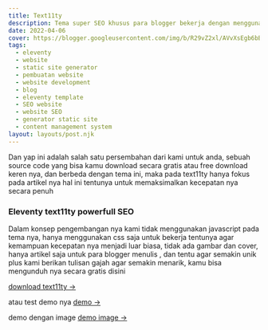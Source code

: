 ```yaml
---
title: Text11ty 
description: Tema super SEO khusus para blogger bekerja dengan menggunakan text11ty.
date: 2022-04-06
cover: https://blogger.googleusercontent.com/img/b/R29vZ2xl/AVvXsEgb6bB9qkANsOm5ETl_J_6-q4Nu1bnqzyK0xku1V4h_uc_bCBgCPsqo2BK1AxRsPByhKKD0HHNpcwOJyxybgC93UF3N8jOdIUde7mMD7pGngw9e1EDTPZSsjQoVP_M9pf_Wvh5uP9DFGnGNjGetLPJKbogrNqkpA0_8qQjBG8qxNNPD0rTKYYDFw0w79Q/s634/eleventy.webp
tags:
  - eleventy
  - website
  - static site generator
  - pembuatan website
  - website development
  - blog
  - eleventy template
  - SEO website
  - website SEO
  - generator static site
  - content management system
layout: layouts/post.njk
---
```


Dan yap ini adalah salah satu persembahan dari kami untuk anda, sebuah source code yang bisa kamu download secara gratis atau free download keren nya, dan berbeda dengan tema ini, maka pada text11ty hanya fokus pada artikel nya hal ini tentunya untuk memaksimalkan kecepatan nya secara penuh

### Eleventy text11ty powerfull SEO

Dalam konsep pengembangan nya kami tidak menggunakan javascript pada tema nya, hanya menggunakan css saja untuk bekerja tentunya agar kemampuan kecepatan nya menjadi luar biasa, tidak ada gambar dan cover, hanya artikel saja untuk para blogger menulis , dan tentu agar semakin unik plus kami berikan tulisan gajah agar semakin menarik, kamu bisa mengunduh nya secara gratis disini

[download text11ty →](https://github.com/mesinkasir/text11ty)

atau test demo nya [demo →](https://text11ty.pages.dev/)

demo dengan image [demo image →](https://eleventy.web.app/)
